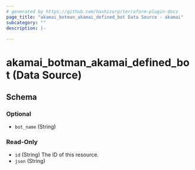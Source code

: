 ```yaml
---
# generated by https://github.com/hashicorp/terraform-plugin-docs
page_title: "akamai_botman_akamai_defined_bot Data Source - akamai"
subcategory: ""
description: |-
  
---
```


# akamai_botman_akamai_defined_bot (Data Source)





<!-- schema generated by tfplugindocs -->
## Schema

### Optional

- `bot_name` (String)

### Read-Only

- `id` (String) The ID of this resource.
- `json` (String)

